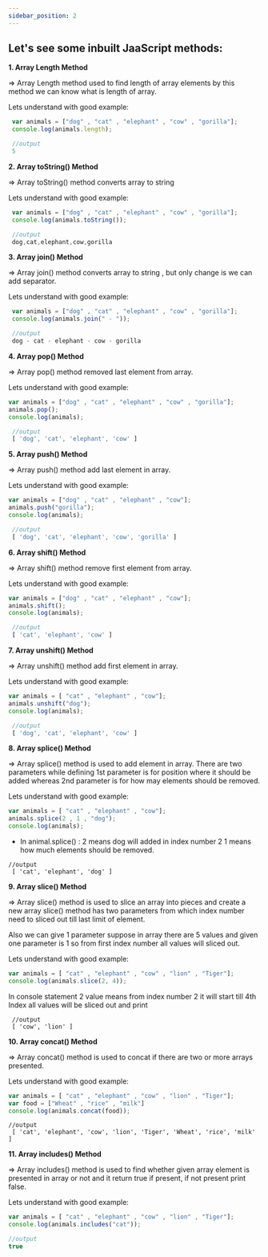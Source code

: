 ```yaml
---
sidebar_position: 2
---
```


## Let's see some inbuilt JaaScript methods:

**1. Array Length Method**

=> Array Length method used to find length of array elements by this method we can know what is length of array.

Lets understand with good example:

```javascript
 var animals = ["dog" , "cat" , "elephant" , "cow" , "gorilla"];
 console.log(animals.length);

 //output
 5
 ```

 **2. Array toString() Method**

=> Array toString() method converts array to string

Lets understand with good example:

```javascript
 var animals = ["dog" , "cat" , "elephant" , "cow" , "gorilla"];
 console.log(animals.toString());

 //output
 dog,cat,elephant,cow,gorilla
```

**3. Array join() Method**

=> Array join() method converts array to string , but only change is we can add separator.

Lets understand with good example:

```javascript
 var animals = ["dog" , "cat" , "elephant" , "cow" , "gorilla"];
 console.log(animals.join(" - "));

 //output
 dog - cat - elephant - cow - gorilla
 ```

**4. Array pop() Method**

=> Array pop() method removed last element from array.

Lets understand with good example:

```javascript
var animals = ["dog" , "cat" , "elephant" , "cow" , "gorilla"];
animals.pop();
console.log(animals);

 //output
 [ 'dog', 'cat', 'elephant', 'cow' ]
 ```

 **5. Array push() Method**

=> Array push() method add last element in array.

Lets understand with good example:

```javascript
var animals = ["dog" , "cat" , "elephant" , "cow"];
animals.push("gorilla");
console.log(animals);

 //output
 [ 'dog', 'cat', 'elephant', 'cow', 'gorilla' ]
 ```

**6. Array shift() Method**

=> Array shift() method remove first element from array.

Lets understand with good example:

```javascript
var animals = ["dog" , "cat" , "elephant" , "cow"];
animals.shift();
console.log(animals);

 //output
 [ 'cat', 'elephant', 'cow' ]
 ```

**7. Array unshift() Method**

=> Array unshift() method add first element in array.

Lets understand with good example:

```javascript
var animals = [ "cat" , "elephant" , "cow"];
animals.unshift("dog");
console.log(animals);

 //output
 [ 'dog', 'cat', 'elephant', 'cow' ]
```

**8. Array splice() Method**

=> Array splice() method is used to add element in array. There are two parameters while defining 1st parameter is for position where it should be added whereas 2nd parameter is for how may elements should be removed.

Lets understand with good example:

```javascript
var animals = [ "cat" , "elephant" , "cow"];
animals.splice(2 , 1 , "dog");
console.log(animals);
```

- In animal.splice() : 2 means dog will added in index number 2 1 means how much elements should be removed.

```
//output
 [ 'cat', 'elephant', 'dog' ]
```

**9. Array slice() Method**

=> Array slice() method is used to slice an array into pieces and create a new array slice() method has two parameters from which index number need to sliced out till last limit of element.

Also we can give 1 parameter suppose in array there are 5 values and given one parameter is 1 so from first index number all values will sliced out.

Lets understand with good example:

```javascript
var animals = [ "cat" , "elephant" , "cow" , "lion" , "Tiger"];
console.log(animals.slice(2, 4));
```
In console statement 2 value means from index number 2 it will start till 4th Index all values will be sliced out and print

```
 //output
 [ 'cow', 'lion' ]
```

**10. Array concat() Method**

=> Array concat() method is used to concat if there are two or more arrays presented.

Lets understand with good example:

```javascript
var animals = [ "cat" , "elephant" , "cow" , "lion" , "Tiger"];
var food = ["Wheat" , "rice" , "milk"]
console.log(animals.concat(food));
```

```
//output
 [ 'cat', 'elephant', 'cow', 'lion', 'Tiger', 'Wheat', 'rice', 'milk' ]
```

**11. Array includes() Method**

=> Array includes() method is used to find whether given array element is presented in array or not and it return true if present, if not present print false.

Lets understand with good example:

```javascript
var animals = [ "cat" , "elephant" , "cow" , "lion" , "Tiger"];
console.log(animals.includes("cat"));

//output
true
```

